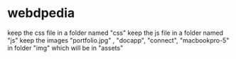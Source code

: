 # webdpedia
keep the  css file in a folder named "css"
keep the  js file in a folder named "js"
keep the images "portfolio.jpg" , "docapp", "connect", "macbookpro-5" in folder "img" which will be in "assets"
